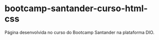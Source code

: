 # bootcamp-santander-curso-html-css
Página desenvolvida no curso do Bootcamp Santander na plataforma DIO.
